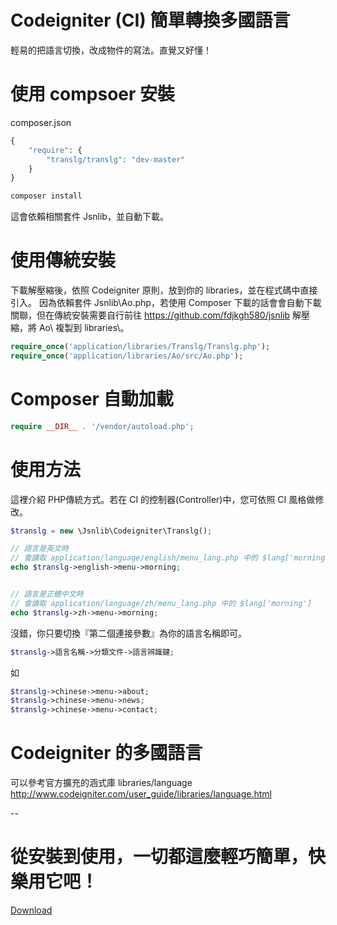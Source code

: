 Codeigniter (CI) 簡單轉換多國語言
====
輕易的把語言切換，改成物件的寫法。直覺又好懂！


# 使用 compsoer 安裝
composer.json
````php
{
    "require": {
        "translg/translg": "dev-master"
    }
}
````
````cmd
composer install
````
這會依賴相關套件 Jsnlib，並自動下載。


# 使用傳統安裝
下載解壓縮後，依照 Codeigniter 原則，放到你的 libraries，並在程式碼中直接引入。
因為依賴套件 Jsnlib\Ao.php，若使用 Composer 下載的話會會自動下載關聯，但在傳統安裝需要自行前往
https://github.com/fdjkgh580/jsnlib 解壓縮，將 Ao\ 複製到 libraries\。
````php
require_once('application/libraries/Translg/Translg.php');
require_once('application/libraries/Ao/src/Ao.php');
````

# Composer 自動加載
````php
require __DIR__ . '/vendor/autoload.php';
````

# 使用方法
這裡介紹 PHP傳統方式。若在 CI 的控制器(Controller)中，您可依照 CI 風格做修改。
````php
$translg = new \Jsnlib\Codeigniter\Translg();

// 語言是英文時
// 會讀取 application/language/english/menu_lang.php 中的 $lang['morning'] 
echo $translg->english->menu->morning;


// 語言是正體中文時
// 會讀取 application/language/zh/menu_lang.php 中的 $lang['morning'] 
echo $translg->zh->menu->morning; 

````

沒錯，你只要切換『第二個連接參數』為你的語言名稱即可。
````php
$translg->語言名稱->分類文件->語言辨識鍵;
````
如
````php
$translg->chinese->menu->about;
$translg->chinese->menu->news;
$translg->chinese->menu->contact;
````

# Codeigniter 的多國語言
可以參考官方擴充的涵式庫 libraries/language 
http://www.codeigniter.com/user_guide/libraries/language.html

--

# 從安裝到使用，一切都這麼輕巧簡單，快樂用它吧！
<a href="https://github.com/fdjkgh580/Translg/archive/master.zip" target="_blank">Download</a>

